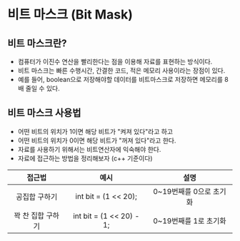 # 비트 마스크 (Bit Mask)

## 비트 마스크란?
 - 컴퓨터가 이진수 연산을 빨리한다는 점을 이용해 자료를 표현하는 방식이다.
 - 비트 마스크는 빠른 수행시간, 간결한 코드, 적은 메모리 사용이라는 장점이 있다.
 - 예를 들어, boolean으로 저장해야할 데이터를 비트마스크로 저장하면 메모리를 8배 줄일 수 있다.

## 비트 마스크 사용법
- 어떤 비트의 위치가 1이면 해당 비트가 "켜져 있다"라고 하고
- 어떤 비트의 위치가 0이면 해당 비트가 "꺼져 있다"라고 한다.
- 자료를 사용하기 위해서는 비트연산자에 익숙해야 한다.
- 자료에 접근하는 방법을 정리해보자 (c++ 기준이다)

|접근법|예시|설명|
|:---:|:---:|:---:|
|공집합 구하기|int bit = (1 << 20); |0~19번째를 0으로 초기화|
|꽉 찬 집합 구하기|int bit  = (1 << 20) - 1; | 0~19번째를 1로 초기화| 
